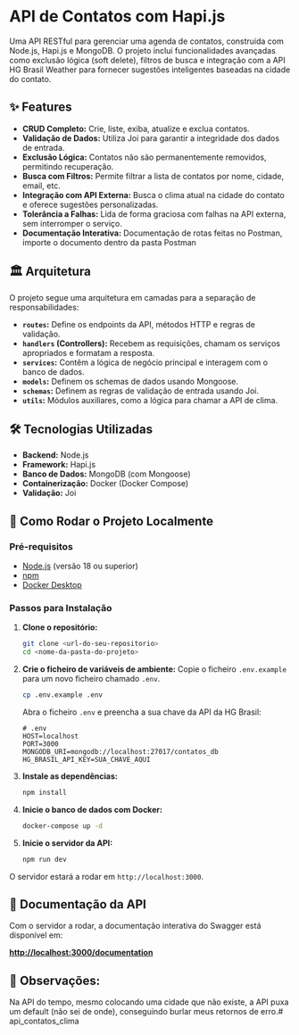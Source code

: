 # API de Contatos com Hapi.js

Uma API RESTful para gerenciar uma agenda de contatos, construída com Node.js, Hapi.js e MongoDB. O projeto inclui funcionalidades avançadas como exclusão lógica (soft delete), filtros de busca e integração com a API HG Brasil Weather para fornecer sugestões inteligentes baseadas na cidade do contato.

## ✨ Features

- **CRUD Completo:** Crie, liste, exiba, atualize e exclua contatos.
- **Validação de Dados:** Utiliza Joi para garantir a integridade dos dados de entrada.
- **Exclusão Lógica:** Contatos não são permanentemente removidos, permitindo recuperação.
- **Busca com Filtros:** Permite filtrar a lista de contatos por nome, cidade, email, etc.
- **Integração com API Externa:** Busca o clima atual na cidade do contato e oferece sugestões personalizadas.
- **Tolerância a Falhas:** Lida de forma graciosa com falhas na API externa, sem interromper o serviço.
- **Documentação Interativa:** Documentação de rotas feitas no Postman, importe o documento dentro da pasta Postman

## 🏛️ Arquitetura

O projeto segue uma arquitetura em camadas para a separação de responsabilidades:

- **`routes`:** Define os endpoints da API, métodos HTTP e regras de validação.
- **`handlers` (Controllers):** Recebem as requisições, chamam os serviços apropriados e formatam a resposta.
- **`services`:** Contêm a lógica de negócio principal e interagem com o banco de dados.
- **`models`:** Definem os schemas de dados usando Mongoose.
- **`schemas`:** Definem as regras de validação de entrada usando Joi.
- **`utils`:** Módulos auxiliares, como a lógica para chamar a API de clima.

## 🛠️ Tecnologias Utilizadas

- **Backend:** Node.js
- **Framework:** Hapi.js
- **Banco de Dados:** MongoDB (com Mongoose)
- **Containerização:** Docker (Docker Compose)
- **Validação:** Joi

## 🚀 Como Rodar o Projeto Localmente

### Pré-requisitos

- [Node.js](https://nodejs.org/) (versão 18 ou superior)
- [npm](https://www.npmjs.com/)
- [Docker Desktop](https://www.docker.com/products/docker-desktop/)

### Passos para Instalação

1.  **Clone o repositório:**
    ```bash
    git clone <url-do-seu-repositorio>
    cd <nome-da-pasta-do-projeto>
    ```

2.  **Crie o ficheiro de variáveis de ambiente:**
    Copie o ficheiro `.env.example` para um novo ficheiro chamado `.env`.
    ```bash
    cp .env.example .env
    ```
    Abra o ficheiro `.env` e preencha a sua chave da API da HG Brasil:
    ```env
    # .env
    HOST=localhost
    PORT=3000
    MONGODB_URI=mongodb://localhost:27017/contatos_db
    HG_BRASIL_API_KEY=SUA_CHAVE_AQUI
    ```

3.  **Instale as dependências:**
    ```bash
    npm install
    ```

4.  **Inicie o banco de dados com Docker:**
    ```bash
    docker-compose up -d
    ```

5.  **Inicie o servidor da API:**
    ```bash
    npm run dev
    ```

O servidor estará a rodar em `http://localhost:3000`.

## 📖 Documentação da API

Com o servidor a rodar, a documentação interativa do Swagger está disponível em:

**[http://localhost:3000/documentation](http://localhost:3000/documentation)**

## 🧪 Observações:

Na API do tempo, mesmo colocando uma cidade que não existe, a API puxa um default (não sei de onde), conseguindo burlar meus retornos de erro.# api_contatos_clima
